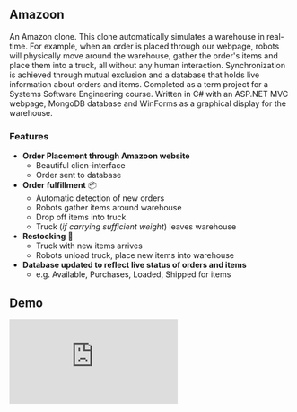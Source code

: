 ## Amazoon

An Amazon clone. This clone automatically simulates a warehouse in real-time. For example, when an order is placed through our webpage, robots will physically move around the warehouse, gather the order's items and place them into a truck, all without any human interaction. Synchronization is achieved through mutual exclusion and a database that holds live information about orders and items. Completed as a term project for a Systems Software Engineering course. Written in C# with an ASP.NET MVC webpage, MongoDB database and WinForms as a graphical display for the warehouse. <br>

### Features 
* __Order Placement through __Amazoon__ website__
  * Beautiful clien-interface
  * Order sent to database
* __Order fulfillment__ 📦
  * Automatic detection of new orders 
  * Robots gather items around warehouse
  * Drop off items into truck
  * Truck (_if carrying sufficient weight_) leaves warehouse
* __Restocking__ 🚛
  * Truck with new items arrives
  * Robots unload truck, place new items into warehouse
* __Database updated to reflect live status of orders and items__
  * e.g. Available, Purchases, Loaded, Shipped for items

## Demo 

<iframe src="https://drive.google.com/file/d/1qtEt5il-Hq3AcaEy18Q0n5I7TauLVjf1/view?usp=sharing" frameborder="0" allowfullscreen="true"> </iframe>
